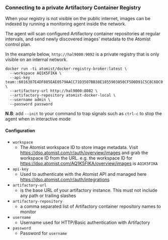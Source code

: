 ### Connecting to a private Artifactory Container Registry

When your registry is not visible on the public internet, images can be indexed by running a monitoring agent inside the network.  

The agent will scan configured Artifactory container repositories at regular intervals, and send newly discovered images' metadata to the Atomist control plan.

In the example below, `http://hal9000:9092` is a private registry that is only visible on an internal network.

```
docker run -ti atomist/docker-registry-broker:latest \
  --workspace AQ1K5FIKA \
  --api-key team::6016307E4DF885EAE0579AACC71D3507BB38E1855903850CF5D0D91C5C8C6DC0 \
  --artifactory-url http://hal9000:8082 \
  --artifactory-repository atomist-docker-local \
  --username admin \
  --password password
```

**N.B**: add `--init` to your command to trap signals such as `ctrl-c` to stop the agent when in interactive mode

#### Configuration

* `workspace`
  * The Atomist workspace ID to store image metadata. Visit https://dso.atomist.com/r/auth/overview/images and grab the workspace ID from the URL. e.g. the workspace ID for https://dso.atomist.com/AQ1K5FIKA/overview/images is `AQ1K5FIKA`
* `api-key`
  * Used to authenticate with the Atomist API and managed here https://dso.atomist.com/r/auth/integrations
* `artifactory-url` 
  * is the base URL of your artifactory instance. This must not include any path or trailing slashes
* `artifactory-repository`
  * a comma separated list of Artifactory container repository names to monitor
* `username`
  *  Username used for HTTP/Basic authentication with Artifactory
* `password`
  * Password for `username`
 


